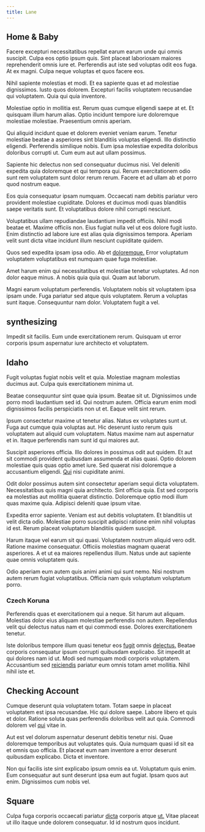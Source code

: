```yaml
---
title: Lane
---
```


## Home & Baby

Facere excepturi necessitatibus repellat earum earum unde qui omnis suscipit. Culpa eos optio ipsum quis. Sint placeat laboriosam maiores reprehenderit omnis iure et. Perferendis aut iste sed voluptas odit eos fuga. At ex magni. Culpa neque voluptas et quos facere eos.

Nihil sapiente molestias et modi. Et ea sapiente quas et ad molestiae dignissimos. Iusto quos dolorem. Excepturi facilis voluptatem recusandae qui voluptatem. Quia qui quia inventore.

Molestiae optio in mollitia est. Rerum quas cumque eligendi saepe at et. Et quisquam illum harum alias. Optio incidunt tempore iure doloremque molestiae molestiae. Praesentium omnis aperiam.

Qui aliquid incidunt quae et dolorem eveniet veniam earum. Tenetur molestiae beatae a asperiores sint blanditiis voluptas eligendi. Illo distinctio eligendi. Perferendis similique nobis. Eum ipsa molestiae expedita doloribus doloribus corrupti ut. Cum eum aut aut ullam possimus.

Sapiente hic delectus non sed consequatur ducimus nisi. Vel deleniti expedita quia doloremque et qui tempora qui. Rerum exercitationem odio sunt rem voluptatem sunt dolor rerum rerum. Facere et ad ullam ab et porro quod nostrum eaque.

Eos quia consequatur ipsam numquam. Occaecati nam debitis pariatur vero provident molestiae cupiditate. Dolores et ducimus modi quas blanditiis saepe veritatis sunt. Et voluptatibus dolore nihil corrupti nesciunt.

Voluptatibus ullam repudiandae laudantium impedit officiis. Nihil modi beatae et. Maxime officiis non. Eius fugiat nulla vel ut eos dolore fugit iusto. Enim distinctio ad labore iure est alias quia dignissimos tempora. Aperiam velit sunt dicta vitae incidunt illum nesciunt cupiditate quidem.

Quos sed expedita ipsam ipsa odio. Ab et [doloremque.](/facere/temporibus/consequatur/licensed_soft_shirt.md) Error voluptatum voluptatem voluptatibus est numquam quae fuga molestiae.

Amet harum enim qui necessitatibus et molestiae tenetur voluptates. Ad non dolor eaque minus. A nobis quia quia qui. Quam aut laborum.

Magni earum voluptatum perferendis. Voluptatem nobis sit voluptatem ipsa ipsam unde. Fuga pariatur sed atque quis voluptatem. Rerum a voluptas sunt itaque. Consequuntur nam dolor. Voluptatem fugit a vel.

## synthesizing

Impedit sit facilis. Eum unde exercitationem rerum. Quisquam ut error corporis ipsum aspernatur iure architecto et voluptatem.

## Idaho

Fugit voluptas fugiat nobis velit et quia. Molestiae magnam molestias ducimus aut. Culpa quis exercitationem minima ut.

Beatae consequuntur sint quae quia ipsum. Beatae sit ut. Dignissimos unde porro modi laudantium sed id. Qui nostrum autem. Officia earum enim modi dignissimos facilis perspiciatis non ut et. Eaque velit sint rerum.

Ipsum consectetur maxime ut tenetur alias. Natus ex voluptates sunt ut. Fuga aut cumque quia voluptas aut. Hic deserunt iusto rerum quis voluptatem aut aliquid cum voluptatem. Natus maxime nam aut aspernatur et in. Itaque perferendis nam sunt id qui maiores aut.

Suscipit asperiores officia. Illo dolores in possimus odit aut quidem. Et aut sit commodi provident quibusdam assumenda et alias quasi. Optio dolorem molestiae quis quas optio amet iure. Sed quaerat nisi doloremque a accusantium eligendi. [Qui](/consequatur/architecto/ergonomic_assimilated_avon.md) nisi cupiditate animi.

Odit dolor possimus autem sint consectetur aperiam sequi dicta voluptatem. Necessitatibus quis magni quia architecto. Sint officia quia. Est sed corporis ea molestias aut mollitia quaerat distinctio. Doloremque optio modi illum quas maxime quia. Adipisci deleniti quae ipsum vitae.

Expedita error sapiente. Veniam est aut debitis voluptatem. Et blanditiis ut velit dicta odio. Molestiae porro suscipit adipisci ratione enim nihil voluptas id est. Rerum placeat voluptatum blanditiis quidem suscipit.

Harum itaque vel earum sit qui quasi. Voluptatem nostrum aliquid vero odit. Ratione maxime consequatur. Officiis molestias magnam quaerat asperiores. A et ut ea maiores repellendus illum. Natus unde aut sapiente quae omnis voluptatem quis.

Odio aperiam eum autem quis animi animi qui sunt nemo. Nisi nostrum autem rerum fugiat voluptatibus. Officia nam quis voluptatum voluptatum porro.

### Czech Koruna

Perferendis quas et exercitationem qui a neque. Sit harum aut aliquam. Molestias dolor eius aliquam molestiae perferendis non autem. Repellendus velit qui delectus natus nam et qui commodi esse. Dolores exercitationem tenetur.

Iste doloribus tempore illum quasi tenetur eos [fugit](/eos/est/autem/baby_&_industrial_model.md) omnis [delectus.](/aspernatur/strategist_silver.md) Beatae corporis consequatur ipsum corrupti quibusdam explicabo. Sit impedit at qui dolores nam id ut. Modi sed numquam modi corporis voluptatem. Accusantium sed [reiciendis](/dolore/nemo/extended_manager_gold.md) pariatur eum omnis totam amet mollitia. Nihil nihil iste et.

## Checking Account

Cumque deserunt quia voluptatem totam. Totam saepe in placeat voluptatem est ipsa recusandae. Hic qui dolore saepe. Labore libero et quis et dolor. Ratione soluta quas perferendis doloribus velit aut quia. Commodi dolorem vel [qui](/facere/temporibus/tasty_frozen_salad_security.md) vitae in.

Aut est vel dolorum aspernatur deserunt debitis tenetur nisi. Quae doloremque temporibus aut voluptates quis. Quia numquam quasi id sit ea et omnis quo officia. Et placeat eum nam inventore a error deserunt quibusdam explicabo. Dicta et inventore.

Non qui facilis iste sint explicabo ipsum omnis ea ut. Voluptatum quis enim. Eum consequatur aut sunt deserunt ipsa eum aut fugiat. Ipsam quos aut enim. Dignissimos cum nobis vel.

## Square

Culpa fuga corporis occaecati pariatur [dicta](/earum/quo/road.md) corporis atque [ut.](/dolore/nemo/extended_manager_gold.md) Vitae placeat ut illo itaque unde dolorem consequatur. Id id nostrum quos incidunt.
